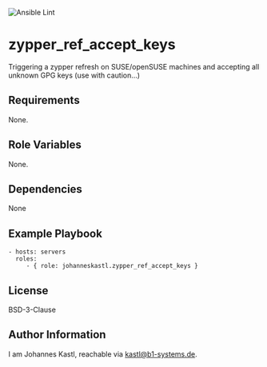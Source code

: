 ![Ansible Lint](https://github.com/johanneskastl/ansible-role-zypper_ref_accept_keys/workflows/Ansible%20Lint/badge.svg)

zypper_ref_accept_keys
=========

Triggering a zypper refresh on SUSE/openSUSE machines and accepting all unknown GPG keys (use with caution...)

Requirements
------------

None.

Role Variables
--------------

None.

Dependencies
------------

None

Example Playbook
----------------

    - hosts: servers
      roles:
         - { role: johanneskastl.zypper_ref_accept_keys }

License
-------

BSD-3-Clause

Author Information
------------------

I am Johannes Kastl, reachable via kastl@b1-systems.de.
